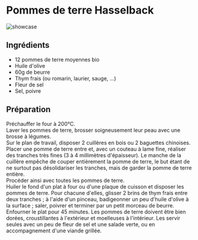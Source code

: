 # Pommes de terre Hasselback

![showcase](http://4.bp.blogspot.com/-DghgD4JT5dY/Vj_HjIXtMYI/AAAAAAAAJOA/nYk4jHP3frc/s640/xPommes%2Bde%2Bterre%2BHasselback%2B3.jpg)

## Ingrédients

* 12 pommes de terre moyennes bio
* Huile d'olive
* 60g de beurre
* Thym frais (ou romarin, laurier, sauge, ...)
* Fleur de sel
* Sel, poivre

## Préparation

Préchauffer le four à 200°C.  
Laver les pommes de terre, brosser soigneusement leur peau avec une brosse à légumes.  
Sur le plan de travail, disposer 2 cuillères en bois ou 2 baguettes chinoises. Placer une pomme de terre entre et, avec un couteau à lame fine, réaliser des tranches très fines (3 à 4 millimètres d'épaisseur). Le manche de la cuillère empêche de couper entièrement la pomme de terre, le but étant de ne surtout pas désolidariser les tranches, mais de garder la pomme de terre entière.  
Procéder ainsi avec toutes les pommes de terre.  
Huiler le fond d'un plat à four ou d'une plaque de cuisson et disposer les pommes de terre. Pour chacune d'elles, glisser 2 brins de thym frais entre deux tranches ; à l'aide d'un pinceau, badigeonner un peu d'huile d'olive à la surface ; saler, poivrer et terminer par un petit morceau de beurre.  
Enfourner le plat pour 45 minutes. Les pommes de terre doivent être bien dorées, croustillantes à l'extérieur et moelleuses à l'intérieur. Les servir seules avec un peu de fleur de sel et une salade verte, ou en accompagnement d'une viande grillée.

